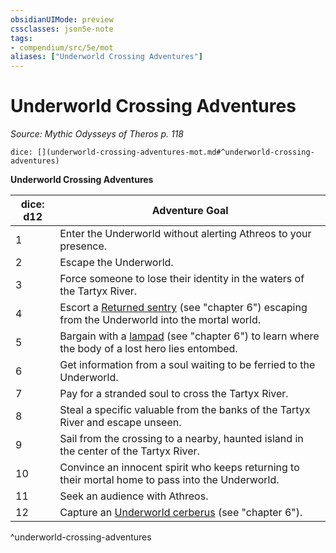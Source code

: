 ```yaml
---
obsidianUIMode: preview
cssclasses: json5e-note
tags:
- compendium/src/5e/mot
aliases: ["Underworld Crossing Adventures"]
---
```

# Underworld Crossing Adventures
*Source: Mythic Odysseys of Theros p. 118* 

`dice: [](underworld-crossing-adventures-mot.md#^underworld-crossing-adventures)`

**Underworld Crossing Adventures**

| dice: d12 | Adventure Goal |
|-----------|----------------|
| 1 | Enter the Underworld without alerting Athreos to your presence. |
| 2 | Escape the Underworld. |
| 3 | Force someone to lose their identity in the waters of the Tartyx River. |
| 4 | Escort a [Returned sentry](/2-Mechanics/CLI/bestiary/undead/returned-sentry-mot.md) (see "chapter 6") escaping from the Underworld into the mortal world. |
| 5 | Bargain with a [lampad](/2-Mechanics/CLI/bestiary/fey/lampad-mot.md) (see "chapter 6") to learn where the body of a lost hero lies entombed. |
| 6 | Get information from a soul waiting to be ferried to the Underworld. |
| 7 | Pay for a stranded soul to cross the Tartyx River. |
| 8 | Steal a specific valuable from the banks of the Tartyx River and escape unseen. |
| 9 | Sail from the crossing to a nearby, haunted island in the center of the Tartyx River. |
| 10 | Convince an innocent spirit who keeps returning to their mortal home to pass into the Underworld. |
| 11 | Seek an audience with Athreos. |
| 12 | Capture an [Underworld cerberus](/2-Mechanics/CLI/bestiary/monstrosity/underworld-cerberus-mot.md) (see "chapter 6"). |
^underworld-crossing-adventures